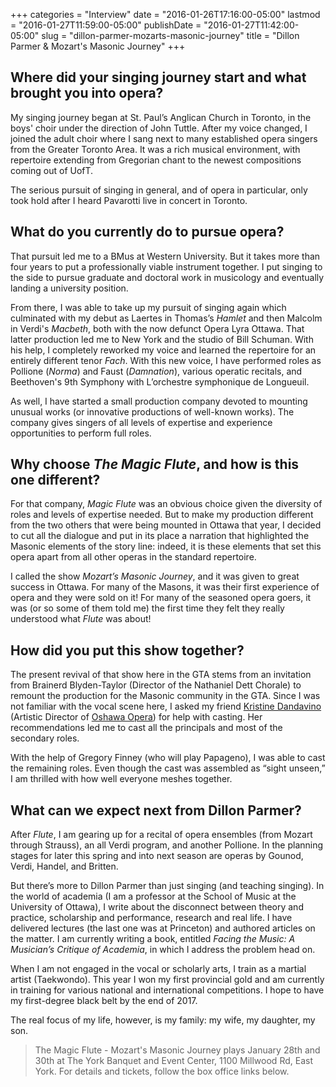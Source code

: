 +++
categories = "Interview"
date = "2016-01-26T17:16:00-05:00"
lastmod = "2016-01-27T11:59:00-05:00"
publishDate = "2016-01-27T11:42:00-05:00"
slug = "dillon-parmer-mozarts-masonic-journey"
title = "Dillon Parmer &amp; Mozart&#039;s Masonic Journey"
+++

## Where did your singing journey start and what brought you into opera?

My singing journey began at St. Paul’s Anglican Church in Toronto, in the boys' choir under the direction of John Tuttle. After my voice changed, I joined the adult choir where I sang next to many established opera singers from the Greater Toronto Area. It was a rich musical environment, with repertoire extending from Gregorian chant to the newest compositions coming out of UofT. 

The serious pursuit of singing in general, and of opera in particular, only took hold after I heard Pavarotti live in concert in Toronto.

## What do you currently do to pursue opera?

That pursuit led me to a BMus at Western University. But it takes more than four years to put a professionally viable instrument together. I put singing to the side to pursue graduate and doctoral work in musicology and eventually landing a university position. 

From there, I was able to take up my pursuit of singing again which culminated with my debut as Laertes in Thomas’s *Hamlet* and then Malcolm in Verdi's *Macbeth*, both with the now defunct Opera Lyra Ottawa. That latter production led me to New York and the studio of Bill Schuman. With his help, I completely reworked my voice and learned the repertoire for an entirely different tenor *Fach*. With this new voice, I have performed roles as Pollione (*Norma*) and Faust (*Damnation*), various operatic recitals, and Beethoven's 9th Symphony with L’orchestre symphonique de Longueuil. 

As well, I have started a small production company devoted to mounting unusual works (or innovative productions of well-known works). The company gives singers of all levels of expertise and experience opportunities to perform full roles.

## Why choose *The Magic Flute*, and how is this one different?

For that company, *Magic Flute* was an obvious choice given the diversity of roles and levels of expertise needed. But to make my production different from the two others that were being mounted in Ottawa that year, I decided to cut all the dialogue and put in its place a narration that highlighted the Masonic elements of the story line: indeed, it is these elements that set this opera apart from all other operas in the standard repertoire. 

I called the show *Mozart’s Masonic Journey*, and it was given to great success in Ottawa. For many of the Masons, it was their first experience of opera and they were sold on it! For many of the seasoned opera goers, it was (or so some of them told me) the first time they felt they really understood what *Flute* was about!

##  How did you put this show together?

The present revival of that show here in the GTA stems from an invitation from Brainerd Blyden-Taylor (Director of the Nathaniel Dett Chorale) to remount the production for the Masonic community in the GTA. Since I was not familiar with the vocal scene here, I asked my friend [Kristine Dandavino](/scene/people/kristine-dandavino/) (Artistic Director of [Oshawa Opera](/scene/companies/oshawa-opera/)) for help with casting. Her recommendations led me to cast all the principals and most of the secondary roles. 

With the help of Gregory Finney (who will play Papageno), I was able to cast the remaining roles. Even though the cast was assembled as “sight unseen,” I am thrilled with how well everyone meshes together.

## What can we expect next from Dillon Parmer?

After *Flute*, I am gearing up for a recital of opera ensembles (from Mozart through Strauss), an all Verdi program, and another Pollione. In the planning stages for later this spring and into next season are operas by Gounod, Verdi, Handel, and Britten. 

But there’s more to Dillon Parmer than just singing (and teaching singing). In the world of academia (I am a professor at the School of Music at the University of Ottawa), I write about the disconnect between theory and practice, scholarship and performance, research and real life. I have delivered lectures (the last one was at Princeton) and authored articles on the matter. I am currently writing a book, entitled *Facing the Music: A Musician’s Critique of Academia*, in which I address the problem head on. 

When I am not engaged in the vocal or scholarly arts, I train as a martial artist (Taekwondo). This year I won my first provincial gold and am currently in training for various national and international competitions. I hope to have my first-degree black belt by the end of 2017. 

The real focus of my life, however, is my family: my wife, my daughter, my son.

>The Magic Flute - Mozart's Masonic Journey plays January 28th and 30th at The York Banquet and Event Center, 1100 Millwood Rd, East York. For details and tickets, follow the box office links below.
